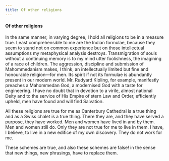 ```yaml
---
title: Of other religions
---
```

#### Of other religions

In the same manner, in varying degree, I hold all religions to be in a
measure true. Least comprehensible to me are the Indian formulae,
because they seem to stand not on common experience but on those
intellectual assumptions my metaphysical analysis destroys.
Transmigration of souls without a continuing memory is to my mind utter
foolishness, the imagining of a race of children. The aggression,
discipline and submission of Mahommedanism makes, I think, an
intellectually limited but fine and honourable religion—for men. Its
spirit if not its formulae is abundantly present in our modern world.
Mr. Rudyard Kipling, for example, manifestly preaches a Mahommedan God,
a modernised God with a taste for engineering. I have no doubt that in
devotion to a virile, almost national Deity and to the service of His
Empire of stern Law and Order, efficiently upheld, men have found and
will find Salvation.

All these religions are true for me as Canterbury Cathedral is a true
thing and as a Swiss chalet is a true thing. There they are, and they
have served a purpose, they have worked. Men and women have lived in and
by them. Men and women still do. Only they are not true for me to live
in them. I have, I believe, to live in a new edifice of my own
discovery. They do not work for me.

These schemes are true, and also these schemes are false\! in the sense
that new things, new phrasings, have to replace them.
